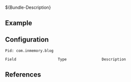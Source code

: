 # 

${Bundle-Description}

## Example

## Configuration

	Pid: com.inmemory.blog
	
	Field					Type				Description
		
	
## References

